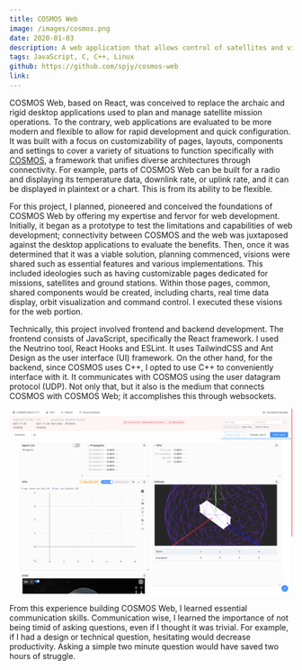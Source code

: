 ```yaml
---
title: COSMOS Web
image: /images/cosmos.png
date: 2020-01-03
description: A web application that allows control of satellites and visualization of data.
tags: JavaScript, C, C++, Linux
github: https://github.com/spjy/cosmos-web
link:
---
```


COSMOS Web, based on React, was conceived to replace the archaic and rigid desktop applications used to plan and manage satellite mission operations. To the contrary, web applications are evaluated to be more modern and flexible to allow for rapid development and quick configuration. It was built with a focus on customizability of pages, layouts, components and settings to cover a variety of situations to function specifically with [COSMOS](http://cosmos-project.org), a framework that unifies diverse architectures through connectivity. For example, parts of COSMOS Web can be built for a radio and displaying its temperature data, downlink rate, or uplink rate, and it can be displayed in plaintext or a chart. This is from its ability to be flexible.

For this project, I planned, pioneered and conceived the foundations of COSMOS Web by offering my expertise and fervor for web development. Initially, it began as a prototype to test the limitations and capabilities of web development; connectivity between COSMOS and the web was juxtaposed against the desktop applications to evaluate the benefits. Then, once it was determined that it was a viable solution, planning commenced, visions were shared such as essential features and various implementations. This included ideologies such as having customizable pages dedicated for missions, satellites and ground stations. Within those pages, common, shared components would be created, including charts, real time data display, orbit visualization and command control. I executed these visions for the web portion.

Technically, this project involved frontend and backend development. The frontend consists of JavaScript, specifically the React framework. I used the Neutrino tool, React Hooks and ESLint. It uses TailwindCSS and Ant Design as the user interface (UI) framework. On the other hand, for the backend, since COSMOS uses C++, I opted to use C++ to conveniently interface with it. It communicates with COSMOS using the user datagram protocol (UDP). Not only that, but it also is the medium that connects COSMOS with COSMOS Web; it accomplishes this through websockets.

<img class="h-36" src="/images/cosmos-web.png">

From this experience building COSMOS Web, I learned essential communication skills. Communication wise, I learned the importance of not being timid of asking questions, even if I thought it was trivial. For example, if I had a design or technical question, hesitating would decrease productivity. Asking a simple two minute question would have saved two hours of struggle.
